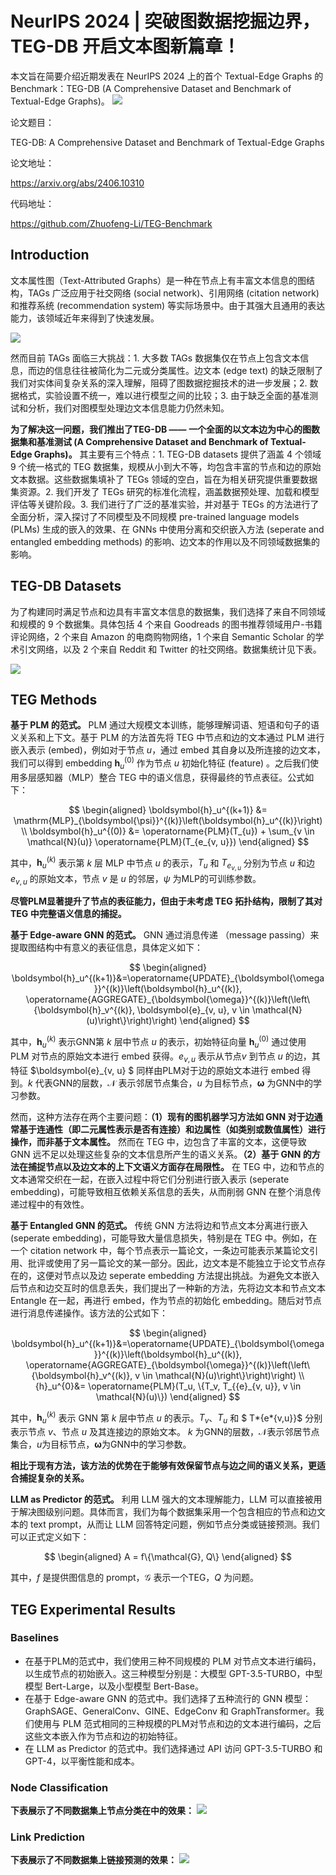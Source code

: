 # NeurIPS 2024 | 突破图数据挖掘边界，TEG-DB 开启文本图新篇章！

本文旨在简要介绍近期发表在 NeurIPS 2024 上的首个 Textual-Edge Graphs 的 Benchmark：TEG-DB (A Comprehensive Dataset and Benchmark
of Textual-Edge Graphs)。
![](http://skhzmchvj.hn-bkt.clouddn.com/tegdb_paper.png?e=1727513354&token=UmxhkwnGSn42CQhrWY1V06wEvHueyg7zW6CJsNKx:Gtyy2oIGD84aDv1bTIKVEBDoJeM=)

论文题目：

TEG-DB: A Comprehensive Dataset and Benchmark of Textual-Edge Graphs

论文地址：

https://arxiv.org/abs/2406.10310

代码地址：

https://github.com/Zhuofeng-Li/TEG-Benchmark

## Introduction

文本属性图（Text-Attributed Graphs）是一种在节点上有丰富文本信息的图结构，TAGs 广泛应用于社交网络 (social network)、引用网络 (citation network) 和推荐系统 (recommendation system) 等实际场景中。由于其强大且通用的表达能力，该领域近年来得到了快速发展。

![](http://skhzmchvj.hn-bkt.clouddn.com/tegdb_example.png?e=1727572382&token=UmxhkwnGSn42CQhrWY1V06wEvHueyg7zW6CJsNKx:zLpjcRdUMz67-g7NBPOURdzpJWo=)

然而目前 TAGs 面临三大挑战：1. 大多数 TAGs 数据集仅在节点上包含文本信息，而边的信息往往被简化为二元或分类属性。边文本 (edge text) 的缺乏限制了我们对实体间复杂关系的深入理解，阻碍了图数据挖掘技术的进一步发展；2. 数据格式，实验设置不统一，难以进行模型之间的比较；3. 由于缺乏全面的基准测试和分析，我们对图模型处理边文本信息能力仍然未知。

**为了解决这一问题，我们推出了TEG-DB —— 一个全面的以文本边为中心的图数据集和基准测试 (A Comprehensive Dataset and Benchmark
of Textual-Edge Graphs)。** 其主要有三个特点：1. TEG-DB datasets 提供了涵盖 4 个领域 9 个统一格式的 TEG 数据集，规模从小到大不等，均包含丰富的节点和边的原始文本数据。这些数据集填补了 TEGs 领域的空白，旨在为相关研究提供重要数据集资源。2. 我们开发了 TEGs 研究的标准化流程，涵盖数据预处理、加载和模型评估等关键阶段。3. 我们进行了广泛的基准实验，并对基于 TEGs 的方法进行了全面分析，深入探讨了不同模型及不同规模 pre-trained language models (PLMs) 生成的嵌入的效果、在 GNNs 中使用分离和交织嵌入方法 (seperate and entangled embedding methods) 的影响、边文本的作用以及不同领域数据集的影响。

## TEG-DB Datasets

为了构建同时满足节点和边具有丰富文本信息的数据集，我们选择了来自不同领域和规模的 9 个数据集。具体包括 4 个来自 Goodreads 的图书推荐领域用户-书籍评论网络，2 个来自 Amazon 的电商购物网络，1 个来自 Semantic Scholar 的学术引文网络，以及 2 个来自 Reddit 和 Twitter 的社交网络。数据集统计见下表。

![](http://skhzmchvj.hn-bkt.clouddn.com/tegdb_datasets.png?e=1727572408&token=UmxhkwnGSn42CQhrWY1V06wEvHueyg7zW6CJsNKx:1bqc0WSqGAq3axBmT7XP4vNiN60=)

## TEG Methods

**基于 PLM 的范式。** PLM 通过大规模文本训练，能够理解词语、短语和句子的语义关系和上下文。基于 PLM 的方法首先将 TEG 中节点和边的文本通过 PLM 进行嵌入表示 (embed)，例如对于节点 $u$，通过 embed 其自身以及所连接的边文本，我们可以得到 embedding $\boldsymbol{h}_u^{(0)}$ 作为节点 $u$ 初始化特征 (feature) 。之后我们使用多层感知器（MLP）整合 TEG 中的语义信息，获得最终的节点表征。公式如下：

$$
\begin{aligned}
\boldsymbol{h}_u^{(k+1)} &= \mathrm{MLP}_{\boldsymbol{\psi}}^{(k)}\left(\boldsymbol{h}_u^{(k)}\right) \\
\boldsymbol{h}_u^{(0)} &= \operatorname{PLM}(T_{u}) + \sum_{v \in \mathcal{N}(u)} \operatorname{PLM}(T_{e_{v, u}})
\end{aligned}
$$

其中，$\boldsymbol{h}_u^{(k)}$ 表示第 $k$ 层 MLP 中节点 $u$ 的表示，$T_u$ 和 $T_{e_{v,u}}$ 分别为节点 $u$ 和边 $e_{v,u}$ 的原始文本，节点 $v$ 是 $u$ 的邻居，$\psi$ 为MLP的可训练参数。

**尽管PLM显著提升了节点的表征能力，但由于未考虑 TEG 拓扑结构，限制了其对 TEG 中完整语义信息的捕捉。**

**基于 Edge-aware GNN 的范式。** GNN 通过消息传递 （message passing）来提取图结构中有意义的表征信息，具体定义如下：

$$
\begin{aligned}
\boldsymbol{h}_u^{(k+1)}&=\operatorname{UPDATE}_{\boldsymbol{\omega}}^{(k)}\left(\boldsymbol{h}_u^{(k)}, \operatorname{AGGREGATE}_{\boldsymbol{\omega}}^{(k)}\left(\left\{\boldsymbol{h}_v^{(k)}, \boldsymbol{e}_{v, u}, v \in \mathcal{N}(u)\right\}\right)\right)
\end{aligned}
$$

其中，$\boldsymbol{h}_u^{(k)}$ 表示GNN第 $k$ 层中节点 $u$ 的表示，初始特征向量 $\boldsymbol{h}_u^{(0)}$ 通过使用 PLM 对节点的原始文本进行 embed 获得。$e_{v, u}$ 表示从节点$v$ 到节点 $u$ 的边，其特征 $\boldsymbol{e}_{v, u} $ 同样由PLM对于边的原始文本进行 embed 得到。$k$ 代表GNN的层数，$\mathcal{N}$ 表示邻居节点集合，$u$ 为目标节点，$\boldsymbol{\omega}$ 为GNN中的学习参数。

然而，这种方法存在两个主要问题：**（1）现有的图机器学习方法如 GNN 对于边通常基于连通性（即二元属性表示是否有连接）和边属性（如类别或数值属性）进行操作，而非基于文本属性。** 然而在 TEG 中，边包含了丰富的文本，这便导致 GNN 远不足以处理这些复杂的文本信息所产生的语义关系。**（2）基于 GNN 的方法在捕捉节点以及边文本的上下文语义方面存在局限性。** 在 TEG 中，边和节点的文本通常交织在一起，在嵌入过程中将它们分别进行嵌入表示 (seperate embedding)，可能导致相互依赖关系信息的丢失，从而削弱 GNN 在整个消息传递过程中的有效性。

**基于 Entangled GNN 的范式。** 传统 GNN 方法将边和节点文本分离进行嵌入 (seperate embedding)，可能导致大量信息损失，特别是在 TEG 中。例如，在一个 citation network 中，每个节点表示一篇论文，一条边可能表示某篇论文引用、批评或使用了另一篇论文的某一部分。因此，边文本是不能独立于论文节点存在的，这便对节点以及边 seperate embedding 方法提出挑战。为避免文本嵌入后节点和边交互时的信息丢失，我们提出了一种新的方法，先将边文本和节点文本 Entangle 在一起，再进行 embed，作为节点的初始化 embedding。随后对节点进行消息传递操作。该方法的公式如下：

$$
  \begin{aligned}
\boldsymbol{h}_u^{(k+1)}&=\operatorname{UPDATE}_{\boldsymbol{\omega}}^{(k)}\left(\boldsymbol{h}_u^{(k)}, \operatorname{AGGREGATE}_{\boldsymbol{\omega}}^{(k)}\left(\left\{\boldsymbol{h}_v^{(k)}, v \in \mathcal{N}(u)\right\}\right)\right) \\
{h}_u^{0}&= \operatorname{PLM}(T_u, \{T_v, T_{{e}_{v, u}}, v \in \mathcal{N}(u)\})
  \end{aligned}
$$

其中，$\boldsymbol{h}_u^{(k)}$ 表示 GNN 第 $k$ 层中节点 $u$ 的表示。$T_v$、$T_u$ 和 $ T*{e*{v,u}}$ 分别表示节点 $v$、节点 $u$ 及其连接边的原始文本。 $k$ 为GNN的层数，$\mathcal{N}$表示邻居节点集合，$u$为目标节点，$\boldsymbol{\omega}$为GNN中的学习参数。

**相比于现有方法，该方法的优势在于能够有效保留节点与边之间的语义关系，更适合捕捉复杂的关系。**

**LLM as Predictor 的范式。** 利用 LLM 强大的文本理解能力，LLM 可以直接被用于解决图级别问题。具体而言，我们为每个数据集采用一个包含相应的节点和边文本的 text prompt，从而让 LLM 回答特定问题，例如节点分类或链接预测。我们可以正式定义如下：

$$
\begin{aligned}
    A = f\{\mathcal{G}, Q\}
\end{aligned}
$$

其中，$f$ 是提供图信息的 prompt，$\mathcal{G}$ 表示一个TEG，$Q$ 为问题。

## TEG Experimental Results

### Baselines

- 在基于PLM的范式中，我们使用三种不同规模的 PLM 对节点文本进行编码，以生成节点的初始嵌入。这三种模型分别是：大模型 GPT-3.5-TURBO，中型模型 Bert-Large，以及小型模型 Bert-Base。
- 在基于 Edge-aware GNN 的范式中。我们选择了五种流行的 GNN 模型：GraphSAGE、GeneralConv、GINE、EdgeConv 和 GraphTransformer。我们使用与 PLM 范式相同的三种规模的PLM对节点和边的文本进行编码，之后这些文本嵌入作为节点和边的初始特征。
- 在 LLM as Predictor 的范式中。我们选择通过 API 访问 GPT-3.5-TURBO 和 GPT-4，以平衡性能和成本。

### Node Classification

**下表展示了不同数据集上节点分类在中的效果：**
![](http://skhzmchvj.hn-bkt.clouddn.com/tegdb_node_classification_results.png?e=1727512448&token=UmxhkwnGSn42CQhrWY1V06wEvHueyg7zW6CJsNKx:89cVuPpDwnHPfIuxQvXTJXQFIVQ=)

### Link Prediction

**下表展示了不同数据集上链接预测的效果：**
![](http://skhzmchvj.hn-bkt.clouddn.com/tegdb_link_prediction_results.png?e=1727512426&token=UmxhkwnGSn42CQhrWY1V06wEvHueyg7zW6CJsNKx:9Cj9Ts0YSQxPMokzVXzp5e3iiT8=)
